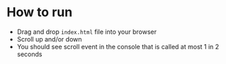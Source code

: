 # How to run

- Drag and drop `index.html` file into your browser
- Scroll up and/or down  
- You should see scroll event in the console that is called at most 1 in 2 seconds  
